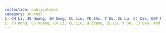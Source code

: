 ```yaml
---
collection: publications
category: Journal
1. CH Li, JS Huang, JH Dong, CL Liu, YK Shi, Y Du, ZL Lu, CJ Cao, GSP Mok, H Wang^, and **JZ Sun**^. SMGDiff: Step mapping generalized diffusion model for efficient noise reduction in cardiac-gated myocardial perfusion SPECT images. *EJNMMI Physics* (Under review), 2025.
2. JH Dong, CG Huang, CH Li, CL Liu, Q Zhang, ZL Lu, Y Du, CJ Cao, and **JZ Sun**^. Personalized echocardiographic segmentation via a Bert-text-based y-shaped network with patient attributes. *Medical physics* (Under review), 2025.
---
```

